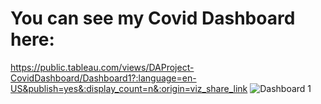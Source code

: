 # You can see my Covid Dashboard here: 
https://public.tableau.com/views/DAProject-CovidDashboard/Dashboard1?:language=en-US&publish=yes&:display_count=n&:origin=viz_share_link
![Dashboard 1](https://user-images.githubusercontent.com/70303801/188177133-df7f008c-e4ed-4d3c-9faf-5ffff6841d68.png)
